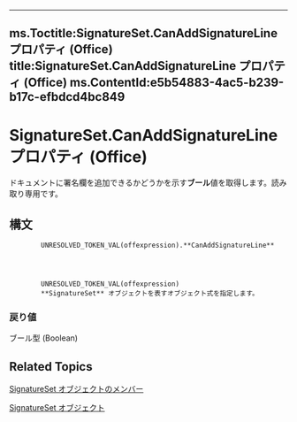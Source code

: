

---
ms.Toctitle:SignatureSet.CanAddSignatureLine プロパティ (Office)
title:SignatureSet.CanAddSignatureLine プロパティ (Office)
ms.ContentId:e5b54883-4ac5-b239-b17c-efbdcd4bc849
---
# SignatureSet.CanAddSignatureLine プロパティ (Office)




ドキュメントに署名欄を追加できるかどうかを示す**ブール**値を取得します。読み取り専用です。

## 構文

            UNRESOLVED_TOKEN_VAL(offexpression).**CanAddSignatureLine**




            UNRESOLVED_TOKEN_VAL(offexpression)
            **SignatureSet** オブジェクトを表すオブジェクト式を指定します。

### 戻り値
ブール型 (Boolean)





## Related Topics

[SignatureSet オブジェクトのメンバー](abe810a3-ffe4-ee26-8df7-d68cfbf3bf1e.md)

[SignatureSet オブジェクト](574cba16-c632-ab66-f014-58172ff1c091.md)





